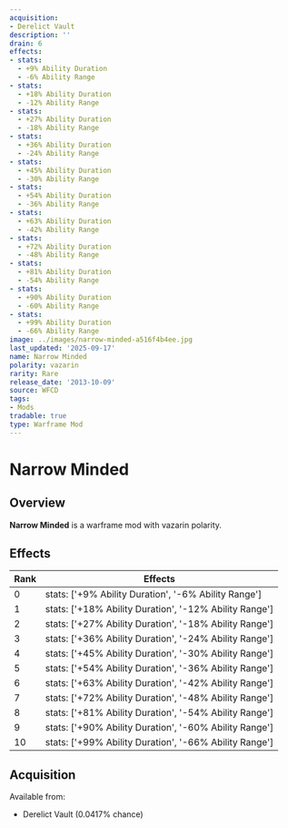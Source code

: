 ```yaml
---
acquisition:
- Derelict Vault
description: ''
drain: 6
effects:
- stats:
  - +9% Ability Duration
  - -6% Ability Range
- stats:
  - +18% Ability Duration
  - -12% Ability Range
- stats:
  - +27% Ability Duration
  - -18% Ability Range
- stats:
  - +36% Ability Duration
  - -24% Ability Range
- stats:
  - +45% Ability Duration
  - -30% Ability Range
- stats:
  - +54% Ability Duration
  - -36% Ability Range
- stats:
  - +63% Ability Duration
  - -42% Ability Range
- stats:
  - +72% Ability Duration
  - -48% Ability Range
- stats:
  - +81% Ability Duration
  - -54% Ability Range
- stats:
  - +90% Ability Duration
  - -60% Ability Range
- stats:
  - +99% Ability Duration
  - -66% Ability Range
image: ../images/narrow-minded-a516f4b4ee.jpg
last_updated: '2025-09-17'
name: Narrow Minded
polarity: vazarin
rarity: Rare
release_date: '2013-10-09'
source: WFCD
tags:
- Mods
tradable: true
type: Warframe Mod
---
```


# Narrow Minded

## Overview

**Narrow Minded** is a warframe mod with vazarin polarity.

## Effects

| Rank | Effects |
|------|----------|
| 0 | stats: ['+9% Ability Duration', '-6% Ability Range'] |
| 1 | stats: ['+18% Ability Duration', '-12% Ability Range'] |
| 2 | stats: ['+27% Ability Duration', '-18% Ability Range'] |
| 3 | stats: ['+36% Ability Duration', '-24% Ability Range'] |
| 4 | stats: ['+45% Ability Duration', '-30% Ability Range'] |
| 5 | stats: ['+54% Ability Duration', '-36% Ability Range'] |
| 6 | stats: ['+63% Ability Duration', '-42% Ability Range'] |
| 7 | stats: ['+72% Ability Duration', '-48% Ability Range'] |
| 8 | stats: ['+81% Ability Duration', '-54% Ability Range'] |
| 9 | stats: ['+90% Ability Duration', '-60% Ability Range'] |
| 10 | stats: ['+99% Ability Duration', '-66% Ability Range'] |

## Acquisition

Available from:
- Derelict Vault (0.0417% chance)

